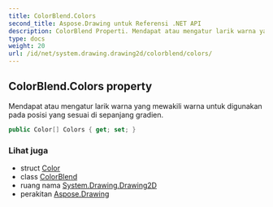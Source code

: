 ```yaml
---
title: ColorBlend.Colors
second_title: Aspose.Drawing untuk Referensi .NET API
description: ColorBlend Properti. Mendapat atau mengatur larik warna yang mewakili warna untuk digunakan pada posisi yang sesuai di sepanjang gradien.
type: docs
weight: 20
url: /id/net/system.drawing.drawing2d/colorblend/colors/
---
```

## ColorBlend.Colors property

Mendapat atau mengatur larik warna yang mewakili warna untuk digunakan pada posisi yang sesuai di sepanjang gradien.

```csharp
public Color[] Colors { get; set; }
```

### Lihat juga

* struct [Color](../../../system.drawing/color/)
* class [ColorBlend](../)
* ruang nama [System.Drawing.Drawing2D](../../colorblend/)
* perakitan [Aspose.Drawing](../../../)


